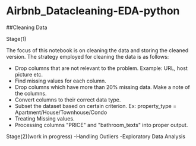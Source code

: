 # Airbnb_Datacleaning-EDA-python
##Cleaning Data

Stage(1)

The focus of this notebook is on cleaning the data and storing the cleaned version.  The strategy employed for cleaning the data is as follows:
- Drop columns that are not relevant to the problem. Example: URL, host picture etc.
- Find missing values for each column.
- Drop columns which have more than 20% missing data. Make a note of the columns.
- Convert columns to their correct data type.
- Subset the dataset based on certain criterion. Ex: property_type = Apartment/House/Townhouse/Condo
- Treating Missing values.
- Processing columns "PRICE" and "bathroom_texts" into proper output.

Stage(2)(work in progress)
-Handling Outliers
-Exploratory Data Analysis
